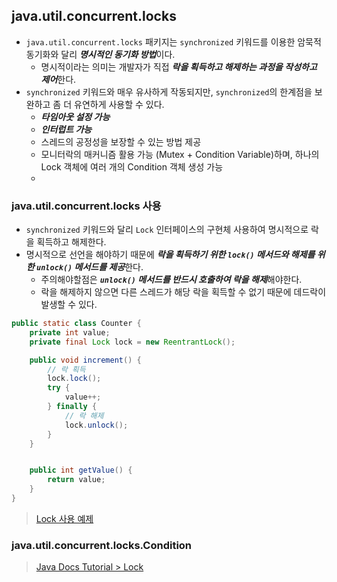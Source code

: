 ## java.util.concurrent.locks
- `java.util.concurrent.locks` 패키지는 `synchronized` 키워드를 이용한 암묵적 동기화와 달리 ***명시적인 동기화 방법***이다.
  - 명시적이라는 의미는 개발자가 직접 ***락을 획득하고 해제하는 과정을 작성하고 제어***한다.
- `synchronized` 키워드와 매우 유사하게 작동되지만, `synchronized`의 한계점을 보완하고 좀 더 유연하게 사용할 수 있다.
  - ***타임아웃 설정 가능***
  - ***인터럽트 가능***  
  - 스레드의 공정성을 보장할 수 있는 방법 제공
  - 모니터락의 매커니즘 활용 가능 (Mutex + Condition Variable)하며, 하나의 Lock 객체에 여러 개의 Condition 객체 생성 가능
  - 

### java.util.concurrent.locks 사용
- `synchronized` 키워드와 달리 `Lock` 인터페이스의 구현체 사용하여 명시적으로 락을 획득하고 해제한다.
- 명시적으로 선언을 해야하기 때문에 ***락을 획득하기 위한 `lock()` 메서드와 해제를 위한 `unlock()` 메서드를 제공***한다.
  - 주의해야할점은 ***`unlock()` 메서드를 반드시 호출하여 락을 해제***해야한다. 
  - 락을 해제하지 않으면 다른 스레드가 해당 락을 획득할 수 없기 때문에 데드락이 발생할 수 있다.
```java
public static class Counter {
    private int value;
    private final Lock lock = new ReentrantLock();

    public void increment() {
        // 락 획득
        lock.lock();
        try {
            value++;
        } finally {
            // 락 해제
            lock.unlock();
        }
    }


    public int getValue() {
        return value;
    }
}
```
> [Lock 사용 예제](./LockMain1.java)


### java.util.concurrent.locks.Condition
> [Java Docs Tutorial > Lock](https://docs.oracle.com/javase/tutorial/essential/concurrency/newlocks.html)